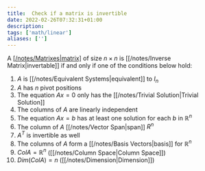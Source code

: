 ```yaml
---
title:  Check if a matrix is invertible
date: 2022-02-26T07:32:31+01:00
description: 
tags: ['math/linear']
aliases: ['']
---
```

A [[/notes/Matrixes|matrix]]($A$) of size $n \times n$ is [[/notes/Inverse Matrix|invertable]] if and only if one of the conditions below hold:

1. $A$ is [[/notes/Equivalent Systems|equivalent]] to $I_n$
2. $A$ has $n$ pivot positions
3. The equation $Ax = 0$ only has the [[/notes/Trivial Solution|Trivial Solution]]
4. The columns of $A$ are linearly independent
5. The equation $Ax = b$ has at least one solution for each $b$ in $\mathbb{R}^n$
6. The column of $A$ [[/notes/Vector Span|span]] $R^n$
7. $A^T$ is invertible as well
8. The columns of $A$ form a [[/notes/Basis Vectors|basis]] for $\mathbb{R}^n$
9. $Col A = \mathbb{R}^n$ ([[/notes/Column Space|Column Space]])
10. $Dim(Col A) = n$ ([[/notes/Dimension|Dimension]])
